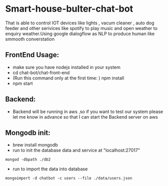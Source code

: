 # Smart-house-bulter-chat-bot
That is able to control IOT devices like lights , vacum cleaner , auto dog feeder and other serivices like spotify to play music and open weather to enquiry weather.Using google dialogflow as NLP to produce human like smmooth converstation
## FrontEnd Usage:
* make sure you have nodejs installed in your system
* cd chat-bot/chat-front-end
* (Run this command only at the first time: ) npm install
* npm start

## Backend: 
* Backend will be running in aws ,so if you want to test our system please let me know in advance so that I can start the 
Backend server on aws
## Mongodb init:
* brew install mongodb
* run to init the database data and service at "localhost:27017"
```shell
mongod -dbpath ./db2
```
* run to import the data into database
```shell
mongoimport -d chatbot -c users --file ./data/users.json
```

